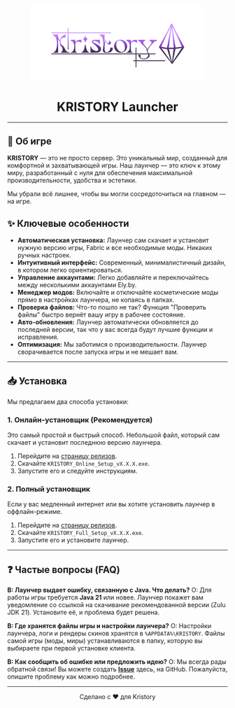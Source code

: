 <div align="center">
  <img src="logo.png" alt="KRISTORY Logo" width="400"/>
</div>

<h1 align="center">KRISTORY Launcher</h1>

---

## 🚀 Об игре

**KRISTORY** — это не просто сервер. Это уникальный мир, созданный для комфортной и захватывающей игры. Наш лаунчер — это ключ к этому миру, разработанный с нуля для обеспечения максимальной производительности, удобства и эстетики.

Мы убрали всё лишнее, чтобы вы могли сосредоточиться на главном — на игре.

## ✨ Ключевые особенности

- **Автоматическая установка:** Лаунчер сам скачает и установит нужную версию игры, Fabric и все необходимые моды. Никаких ручных настроек.
- **Интуитивный интерфейс:** Современный, минималистичный дизайн, в котором легко ориентироваться.
- **Управление аккаунтами:** Легко добавляйте и переключайтесь между несколькими аккаунтами Ely.by.
- **Менеджер модов:** Включайте и отключайте косметические моды прямо в настройках лаунчера, не копаясь в папках.
- **Проверка файлов:** Что-то пошло не так? Функция "Проверить файлы" быстро вернёт вашу игру в рабочее состояние.
- **Авто-обновления:** Лаунчер автоматически обновляется до последней версии, так что у вас всегда будут лучшие функции и исправления.
- **Оптимизация:** Мы заботимся о производительности. Лаунчер сворачивается после запуска игры и не мешает вам.

---

## 📥 Установка

Мы предлагаем два способа установки:

### 1. Онлайн-установщик (Рекомендуется)

Это самый простой и быстрый способ. Небольшой файл, который сам скачает и установит последнюю версию лаунчера.

1.  Перейдите на [страницу релизов](https://github.com/rulled/kristory-launcher/releases/latest).
2.  Скачайте `KRISTORY_Online_Setup_vX.X.X.exe`.
3.  Запустите его и следуйте инструкциям.

### 2. Полный установщик

Если у вас медленный интернет или вы хотите установить лаунчер в оффлайн-режиме.

1.  Перейдите на [страницу релизов](https://github.com/rulled/kristory-launcher/releases/latest).
2.  Скачайте `KRISTORY_Full_Setup_vX.X.X.exe`.
3.  Запустите его и установите лаунчер.

---

## ❓ Частые вопросы (FAQ)

**В: Лаунчер выдает ошибку, связанную с Java. Что делать?**
О: Для работы игры требуется **Java 21** или новее. Лаунчер покажет вам уведомление со ссылкой на скачивание рекомендованной версии (Zulu JDK 21). Установите её, и проблема будет решена.

**В: Где хранятся файлы игры и настройки лаунчера?**
О: Настройки лаунчера, логи и рендеры скинов хранятся в `%APPDATA%\KRISTORY`. Файлы самой игры (моды, миры) устанавливаются в папку, которую вы выбираете при первой установке клиента.

**В: Как сообщить об ошибке или предложить идею?**
О: Мы всегда рады обратной связи! Вы можете создать [**Issue**](https://github.com/rulled/kristory-launcher/issues/new) здесь, на GitHub. Пожалуйста, опишите проблему как можно подробнее.

---

<p align="center">Сделано с ❤️ для Kristory</p>
